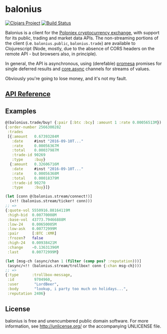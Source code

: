 # balonius

[![Clojars Project](https://img.shields.io/clojars/v/io.nervous/balonius.svg)](https://clojars.org/io.nervous/balonius) [![Build Status](https://travis-ci.org/nervous-systems/balonius.svg?branch=master)](https://travis-ci.org/nervous-systems/balonius)

Balonius is a client for the [Poloniex cryptocurrency exchange](poloniex.com),
with support for its public, trading and market data APIs.  The non-streaming
portions of the client (i.e. `balonius.public`, `balonius.trade`) are available
to Clojurescript (Node, mostly, due to the absence of CORS headers on the remote
API - but browsers also, in principle).

In general, the API is asynchronous, using (derefable)
[promesa](https://github.com/funcool/promesa) promises for single deferred
results and [core.async](https://github.com/clojure/core.async) channels for
streams of values.

Obviously you're going to lose money, and it's not my fault.

## [API Reference](https://nervous.io/doc/balonius/)

## Examples

```clojure
@(balonius.trade/buy! {:pair [:btc :bcy] :amount 1 :rate 0.00056513M})
{:order-number 2566300282
 :trades
 [{:amount   0.67393284M
   :date     #inst "2016-09-10T..."
   :rate     0.00056367M
   :total    0.00037987M
   :trade-id 90269
   :type     :buy}
  {:amount   0.32606716M
   :date     #inst "2016-09-10T..."
   :rate     0.00056368M
   :total    0.00018379M
   :trade-id 90270
   :type     :buy}]}
```

```clojure
(let [conn @(balonius.stream/connect!)]
  (<!! (balonius.stream/ticker! conn)))
;; =>
{:quote-vol 5550916.88164119M
 :high-bid  0.00770008M
 :base-vol  43773.79466888M
 :low-24    0.00650005M
 :low-ask   0.00772999M
 :pair      [:BTC :XMR]
 :frozen?   false
 :high-24   0.00938421M
 :change    -0.13631396M
 :last      0.00772999M}
```

```clojure
(let [msg-ch (async/chan 1 (filter (comp pos? :reputation)))]
 (async/<!! (balonius.stream/trollbox! conn {:chan msg-ch})))
;; =>
{:type      :trollbox-message,
 :id         9704960,
 :user       "LordBeer",
 :body       "lookup, i party too much on holidays...",
 :reputation 2406}
```

## License

balonius is free and unencumbered public domain software. For more
information, see http://unlicense.org/ or the accompanying UNLICENSE
file.
